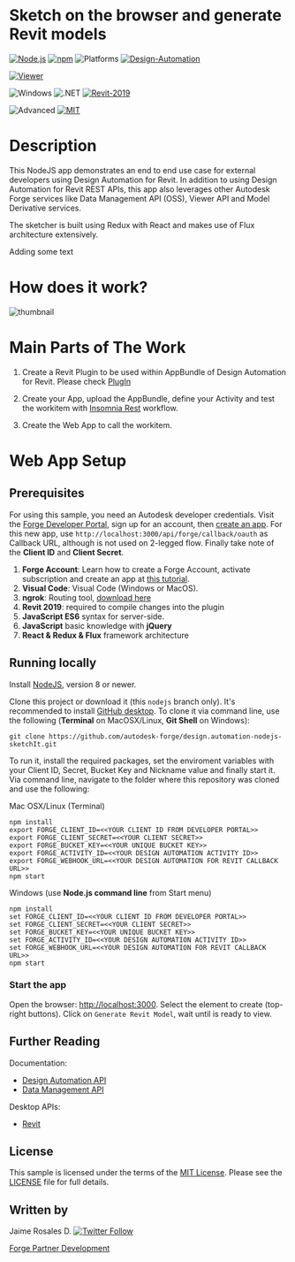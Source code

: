 # Sketch on the browser and generate Revit models

[![Node.js](https://img.shields.io/badge/Node.js-8.0-blue.svg)](https://nodejs.org/)
[![npm](https://img.shields.io/badge/npm-4.0-blue.svg)](https://www.npmjs.com/)
![Platforms](https://img.shields.io/badge/Web-Windows%20%7C%20MacOS%20%7C%20Linux-lightgray.svg)
[![Design-Automation](https://img.shields.io/badge/Design%20Automation-v3-green.svg)](http://forge.autodesk.com/)

[![Viewer](https://img.shields.io/badge/Viewer-v6.5-green.svg)](http://forge.autodesk.com/)


![Windows](https://img.shields.io/badge/Plugins-Windows-lightgrey.svg)
![.NET](https://img.shields.io/badge/.NET%20Framework-4.7-blue.svg)
[![Revit-2019](https://img.shields.io/badge/Revit-2019-lightgrey.svg)](http://autodesk.com/revit)


![Advanced](https://img.shields.io/badge/Level-Advanced-red.svg)
[![MIT](https://img.shields.io/badge/License-MIT-blue.svg)](http://opensource.org/licenses/MIT)

# Description

This NodeJS app demonstrates an end to end use case for external developers using Design Automation for Revit. In addition to using Design Automation for Revit REST APIs, this app also leverages other Autodesk Forge services like Data Management API (OSS), Viewer API and Model Derivative services.

The sketcher is built using Redux with React and makes use of Flux architecture extensively.

Adding some text 

# How does it work?
![thumbnail](thumbnail.gif) 


# Main Parts of The Work
1. Create a Revit Plugin to be used within AppBundle of Design Automation for Revit. Please check [PlugIn](./SketchIt/Revit.Addin/README.md) 
2. Create your App, upload the AppBundle, define your Activity and test the workitem with [Insomnia Rest](./SketchIt/Insomnia.REST/README.md)  workflow.

3. Create the Web App to call the workitem.

# Web App Setup

## Prerequisites

For using this sample, you need an Autodesk developer credentials. Visit the [Forge Developer Portal](https://developer.autodesk.com), sign up for an account, then [create an app](https://developer.autodesk.com/myapps/create). For this new app, use `http://localhost:3000/api/forge/callback/oauth` as Callback URL, although is not used on 2-legged flow. Finally take note of the **Client ID** and **Client Secret**.

1. **Forge Account**: Learn how to create a Forge Account, activate subscription and create an app at [this tutorial](http://learnforge.autodesk.io/#/account/). 
2. **Visual Code**: Visual Code (Windows or MacOS).
3. **ngrok**: Routing tool, [download here](https://ngrok.com/)
4. **Revit 2019**: required to compile changes into the plugin
5. **JavaScript ES6** syntax for server-side.
6. **JavaScript** basic knowledge with **jQuery**
7. **React & Redux & Flux** framework architecture 

## Running locally

Install [NodeJS](https://nodejs.org), version 8 or newer.

Clone this project or download it (this `nodejs` branch only). It's recommended to install [GitHub desktop](https://desktop.github.com/). To clone it via command line, use the following (**Terminal** on MacOSX/Linux, **Git Shell** on Windows):

    git clone https://github.com/autodesk-forge/design.automation-nodejs-sketchIt.git

To run it, install the required packages, set the enviroment variables with your Client ID, Secret, Bucket Key and Nickname value and finally start it. Via command line, navigate to the folder where this repository was cloned and use the following:

Mac OSX/Linux (Terminal)

    npm install
    export FORGE_CLIENT_ID=<<YOUR CLIENT ID FROM DEVELOPER PORTAL>>
    export FORGE_CLIENT_SECRET=<<YOUR CLIENT SECRET>>
    export FORGE_BUCKET_KEY=<<YOUR UNIQUE BUCKET KEY>>
    export FORGE_ACTIVITY_ID=<<YOUR DESIGN AUTOMATION ACTIVITY ID>>
    export FORGE_WEBHOOK_URL=<<YOUR DESIGN AUTOMATION FOR REVIT CALLBACK URL>>
    npm start

Windows (use **Node.js command line** from Start menu)

    npm install
    set FORGE_CLIENT_ID=<<YOUR CLIENT ID FROM DEVELOPER PORTAL>>
    set FORGE_CLIENT_SECRET=<<YOUR CLIENT SECRET>>
    set FORGE_BUCKET_KEY=<<YOUR UNIQUE BUCKET KEY>>
    set FORGE_ACTIVITY_ID=<<YOUR DESIGN AUTOMATION ACTIVITY ID>>
    set FORGE_WEBHOOK_URL=<<YOUR DESIGN AUTOMATION FOR REVIT CALLBACK URL>>
    npm start


### Start the app

Open the browser: [http://localhost:3000](http://localhost:3000). Select the element to create (top-right buttons). Click on `Generate Revit Model`, wait until is ready to view.


## Further Reading

Documentation:

- [Design Automation API](https://forge.autodesk.com/en/docs/design-automation/v3/developers_guide/overview/)
- [Data Management API](https://developer.autodesk.com/en/docs/data/v2/overview/)

Desktop APIs:

- [Revit](https://knowledge.autodesk.com/support/revit-products/learn-explore/caas/simplecontent/content/my-first-revit-plug-overview.html)

## License

This sample is licensed under the terms of the [MIT License](http://opensource.org/licenses/MIT). Please see the [LICENSE](LICENSE) file for full details.

## Written by


Jaime Rosales D. [![Twitter Follow](https://img.shields.io/twitter/follow/afrojme.svg?style=social&label=Follow)](https://twitter.com/AfroJme) 

[Forge Partner Development](http://forge.autodesk.com)
